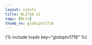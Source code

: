 ```yaml
--- 
layout: sieutv
title: NL1716 s1
tags: [NLtv]
thumb_re: globiptv1716
---
```

{% include tvadv key="globiptv1716" %} 
